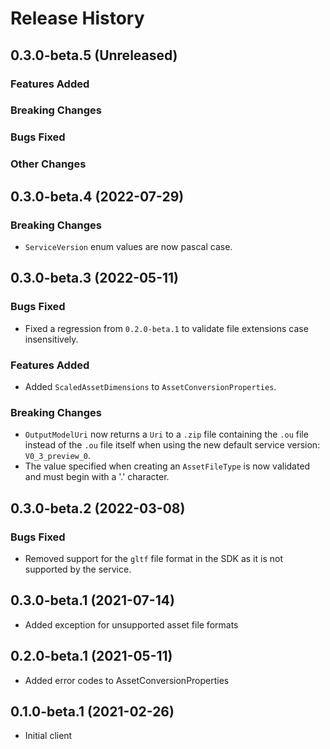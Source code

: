 # Release History

## 0.3.0-beta.5 (Unreleased)

### Features Added

### Breaking Changes

### Bugs Fixed

### Other Changes

## 0.3.0-beta.4 (2022-07-29)

### Breaking Changes

- `ServiceVersion` enum values are now pascal case.

## 0.3.0-beta.3 (2022-05-11)

### Bugs Fixed

- Fixed a regression from `0.2.0-beta.1` to validate file extensions case insensitively.

### Features Added

- Added `ScaledAssetDimensions` to `AssetConversionProperties`.

### Breaking Changes

- `OutputModelUri` now returns a `Uri` to a `.zip` file containing the `.ou` file instead of the `.ou` file itself when using the new default service version: `V0_3_preview_0`.
- The value specified when creating an `AssetFileType` is now validated and must begin with a '.' character.

## 0.3.0-beta.2 (2022-03-08)

### Bugs Fixed

- Removed support for the `gltf` file format in the SDK as it is not supported by the service.

## 0.3.0-beta.1 (2021-07-14)

- Added exception for unsupported asset file formats

## 0.2.0-beta.1 (2021-05-11)

- Added error codes to AssetConversionProperties

## 0.1.0-beta.1 (2021-02-26)

- Initial client
